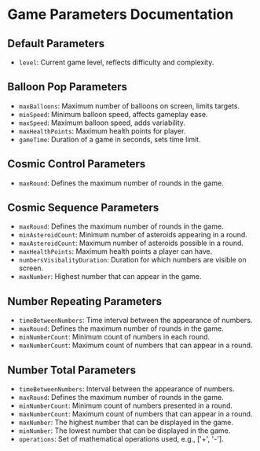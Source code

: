 # Game Parameters Documentation

## Default Parameters

- `level`: Current game level, reflects difficulty and complexity.

## Balloon Pop Parameters
- `maxBalloons`: Maximum number of balloons on screen, limits targets.
- `minSpeed`: Minimum balloon speed, affects gameplay ease.
- `maxSpeed`: Maximum balloon speed, adds variability.
- `maxHealthPoints`: Maximum health points for player.
- `gameTime`: Duration of a game in seconds, sets time limit.

## Cosmic Control Parameters
- `maxRound`: Defines the maximum number of rounds in the game.

## Cosmic Sequence Parameters
- `maxRound`: Defines the maximum number of rounds in the game.
- `minAsteroidCount`: Minimum number of asteroids appearing in a round.
- `maxAsteroidCount`: Maximum number of asteroids possible in a round.
- `maxHealthPoints`: Maximum health points a player can have.
- `numbersVisibalityDuration`: Duration for which numbers are visible on screen.
- `maxNumber`: Highest number that can appear in the game.

## Number Repeating Parameters
- `timeBetweenNumbers`: Time interval between the appearance of numbers.
- `maxRound`: Defines the maximum number of rounds in the game.
- `minNumberCount`: Minimum count of numbers in each round.
- `maxNumberCount`: Maximum count of numbers that can appear in a round.

## Number Total Parameters
- `timeBetweenNumbers`: Interval between the appearance of numbers.
- `maxRound`: Defines the maximum number of rounds in the game.
- `minNumberCount`: Minimum count of numbers presented in a round.
- `maxNumberCount`: Maximum count of numbers that can appear in a round.
- `maxNumber`: The highest number that can be displayed in the game.
- `minNumber`: The lowest number that can be displayed in the game.
- `operations`: Set of mathematical operations used, e.g., ['+', '-'].